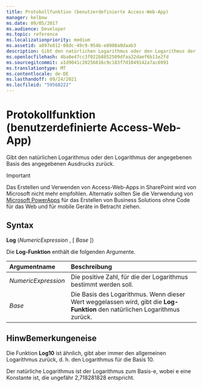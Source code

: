 ```yaml
---
title: Protokollfunktion (benutzerdefinierte Access-Web-App)
manager: kelbow
ms.date: 09/05/2017
ms.audience: Developer
ms.topic: reference
ms.localizationpriority: medium
ms.assetid: a897e812-08dc-49c9-954b-e8908a0daab3
description: Gibt den natürlichen Logarithmus oder den Logarithmus der angegebenen Basis des angegebenen Ausdrucks zurück.
ms.openlocfilehash: 4ba8e47cc3f022b8852509dfaa32daef6b11e2fd
ms.sourcegitcommit: a1d9041c20256616c9c183f7d1049142a7ac6991
ms.translationtype: MT
ms.contentlocale: de-DE
ms.lasthandoff: 09/24/2021
ms.locfileid: "59568222"
---
```

# <a name="log-function-access-custom-web-app"></a>Protokollfunktion (benutzerdefinierte Access-Web-App)

Gibt den natürlichen Logarithmus oder den Logarithmus der angegebenen Basis des angegebenen Ausdrucks zurück.
  
> [!IMPORTANT]
> Das Erstellen und Verwenden von Access-Web-Apps in SharePoint wird von Microsoft nicht mehr empfohlen. Alternativ sollten Sie die Verwendung von [Microsoft PowerApps](https://powerapps.microsoft.com/en-us/) für das Erstellen von Business Solutions ohne Code für das Web und für mobile Geräte in Betracht ziehen. 
  
## <a name="syntax"></a>Syntax

 **Log** (*NumericExpression*  , [  *Base*  ]) 
  
Die **Log-Funktion** enthält die folgenden Argumente. 
  
|**Argumentname**|**Beschreibung**|
|:-----|:-----|
| *NumericExpression*  <br/> |Die positive Zahl, für die der Logarithmus bestimmt werden soll.  <br/> |
| *Base*  <br/> |Die Basis des Logarithmus. Wenn dieser Wert weggelassen wird, gibt die **Log-Funktion** den natürlichen Logarithmus zurück.  <br/> |
   
## <a name="remarks"></a>HinwBemerkungeneise

Die Funktion **Log10** ist ähnlich, gibt aber immer den allgemeinen Logarithmus zurück, d. h. den Logarithmus für die Basis 10. 
  
Der natürliche Logarithmus ist der Logarithmus zum Basis-e, wobei e eine Konstante ist, die ungefähr 2,718281828 entspricht.
  

